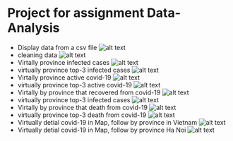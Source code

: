 # Project for assignment Data-Analysis

+ Display data from a csv file
![alt text](image.png)
+ cleaning data
![alt text](image-1.png)
+ Virtally province infected cases
![alt text](image-2.png)
+ virtually province top-3 infected cases
![alt text](image-3.png)
+ Virtally province active covid-19
![alt text](image-4.png)
+ virtually province top-3 active covid-19
![alt text](image-5.png)
+ Virtally by province that recovered from covid-19 
![alt text](image-6.png)
+ virtually province top-3 infected cases
![alt text](image-7.png)
+ Virtally by province that death from covid-19
![alt text](image-8.png)
+ virtually province top-3 death from covid-19
![alt text](image-9.png)
+ Virtually detial covid-19 in Map, follow by province in Vietnam
![alt text](image-10.png)
+ Virtually detial covid-19 in Map, follow by province Ha Noi
![alt text](image-11.png)
